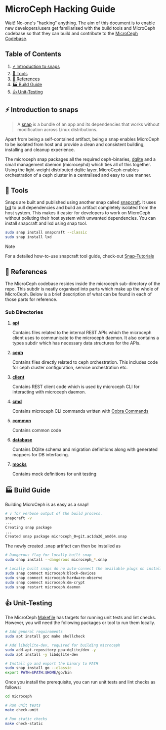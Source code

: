 # MicroCeph Hacking Guide

Wait! No-one's "hacking" anything. The aim of this document is to enable new developers/users get familiarised with the build tools and MicroCeph codebase so that they can build and contribute to the [MicroCeph Codebase](https://github.com/canonical/microceph).

## Table of Contents

1. [⚡️ Introduction to snaps](#⚡️-introduction-to-snaps)
2. [🧰 Tools](#🧰-tools)
3. [📖 References](#📖-references)
4. [🏭 Build Guide](#🏭-build-guide)
5. [👍 Unit-Testing](#👍-unit-testing)

## ⚡️ Introduction to snaps

> A [snap](https://snapcraft.io/about) is a bundle of an app and its dependencies that works without modification across Linux distributions.

Apart from being a self-contained artifact, being a snap enables MicroCeph to be isolated from host and provide a clean and consistent building, installing and cleanup experience.

The microceph snap packages all the required ceph-binaries, [dqlite](https://dqlite.io/) and a small management daemon (microcephd) which ties all of this together. Using the light-weight distributed dqlite layer, MicroCeph enables orchestration of a ceph cluster in a centralised and easy to use manner.

## 🧰 Tools

Snaps are built and published using another snap called [snapcraft](https://snapcraft.io/snapcraft). It uses [lxd](https://snapcraft.io/lxd) to pull dependencies and build an artifact completely isolated from the host system. This makes it easier for developers to work on MicroCeph without polluting their host system with unwanted dependencies.
You can install snapcraft and lxd using snap tool.

```bash
sudo snap install snapcraft --classic
sudo snap install lxd
```

> [!NOTE]
> For a detailed how-to-use snapcraft tool guide, check-out [Snap-Tutorials](https://snapcraft.io/docs/snap-tutorials)

## 📖 References

The MicroCeph codebase resides inside the microceph sub-directory of the repo. This subdir is neatly organised into parts which make up the whole of MicroCeph. Below is a brief description of what can be found in each of those parts for reference.

### Sub Directories

1. **[api](/microceph/api)**

    Contains files related to the internal REST APIs which the microceph client uses to communicate to the microceph daemon. It also contains a types subdir which has necessary data structures for the APIs.

2. **[ceph](/microceph/ceph)**

    Contains files directly related to ceph orchestration. This includes code for ceph cluster configuration, service orchestration etc.

3. **[client](/microceph/client)**

    Contains REST client code which is used by microceph CLI for interacting with microceph daemon.

4. **[cmd](/microceph/cmd)**

    Contains microceph CLI commands written with [Cobra Commands](https://github.com/spf13/cobra)

5. **[common](/microceph/common)**

    Contains common code

6. **[database](/microceph/database)**

    Contains DQlite schema and migration definitions along with generated mappers for DB interfacing.

7. **[mocks](/microceph/mocks)**

    Contains mock definitions for unit testing

## 🏭 Build Guide

Building MicroCeph is as easy as a snap!

```bash
# v for verbose output of the build process.
snapcraft -v
...
Creating snap package
...
Created snap package microceph_0+git.ac1da26_amd64.snap
```

The newly created .snap artifact can then be installed as

```bash
# Dangerous flag for locally built snap
sudo snap install --dangerous microceph_*.snap
```

```bash
# Locally built snaps do no auto-connect the available plugs on install, they can be connected manually using;
sudo snap connect microceph:block-devices
sudo snap connect microceph:hardware-observe
sudo snap connect microceph:dm-crypt
sudo snap restart microceph.daemon
```

## 👍 Unit-Testing

The MicroCeph [Makefile](/microceph/Makefile) has targets for running unit tests and lint checks. However, you will need the following packages or tool to run them locally.

```bash
# Add general requirements
sudo apt install gcc make shellcheck

# Add libdqlite-dev, required for building microceph
sudo add-apt-repository ppa:dqlite/dev -y
sudo apt install -y libdqlite-dev

# Install go and export the binary to PATH
sudo snap install go --classic
export PATH=$PATH:$HOME/go/bin
```

Once you install the prerequisite, you can run unit tests and lint checks as follows:

```bash
cd microceph

# Run unit tests
make check-unit

# Run static checks
make check-static
```
